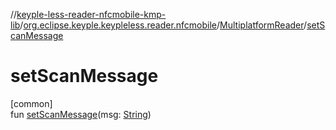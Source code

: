 //[keyple-less-reader-nfcmobile-kmp-lib](../../../index.md)/[org.eclipse.keyple.keypleless.reader.nfcmobile](../index.md)/[MultiplatformReader](index.md)/[setScanMessage](set-scan-message.md)

# setScanMessage

[common]\
fun [setScanMessage](set-scan-message.md)(msg: [String](https://kotlinlang.org/api/latest/jvm/stdlib/kotlin/-string/index.html))
